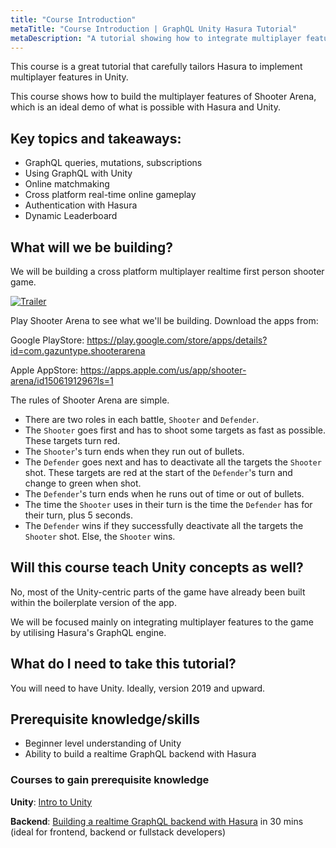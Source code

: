 ```yaml
---
title: "Course Introduction"
metaTitle: "Course Introduction | GraphQL Unity Hasura Tutorial"
metaDescription: "A tutorial showing how to integrate multiplayer features in Unity games using Hasura GraphQL"
---
```


This course is a great tutorial that carefully tailors Hasura to implement multiplayer features in Unity.

This course shows how to build the multiplayer features of Shooter Arena, which is an ideal demo of what is possible with Hasura and Unity. 

## Key topics and takeaways:
- GraphQL queries, mutations, subscriptions
- Using GraphQL with Unity
- Online matchmaking
- Cross platform real-time online gameplay
- Authentication with Hasura
- Dynamic Leaderboard 

## What will we be building?
We will be building a cross platform multiplayer realtime first person shooter game.

[![Trailer](https://graphql-engine-cdn.hasura.io/learn-hasura/assets/graphql-unity/matchmaking/trailer.png)](https://youtu.be/XO2RXRnmX-k)

Play Shooter Arena to see what we'll be building. Download the apps from:

Google PlayStore: https://play.google.com/store/apps/details?id=com.gazuntype.shooterarena

Apple AppStore: https://apps.apple.com/us/app/shooter-arena/id1506191296?ls=1

The rules of Shooter Arena are simple. 

- There are two roles in each battle, `Shooter` and `Defender`.
- The `Shooter` goes first and has to shoot some targets as fast as possible. These targets turn red.
- The `Shooter`'s turn ends when they run out of bullets.
- The `Defender` goes next and has to deactivate all the targets the `Shooter` shot. These targets are red at the start of the `Defender`'s turn and change to green when shot.
- The `Defender`'s turn ends when he runs out of time or out of bullets.
- The time the `Shooter` uses in their turn is the time the `Defender` has for their turn, plus 5 seconds.
- The `Defender` wins if they successfully deactivate all the targets the `Shooter` shot. Else, the `Shooter` wins.

## Will this course teach Unity concepts as well?
No, most of the Unity-centric parts of the game have already been built within the boilerplate version of the app.

We will be focused mainly on integrating multiplayer features to the game by utilising Hasura's GraphQL engine.

## What do I need to take this tutorial?
You will need to have Unity. Ideally, version 2019 and upward. 

## Prerequisite knowledge/skills
- Beginner level understanding of Unity
- Ability to build a realtime GraphQL backend with Hasura

### Courses to gain prerequisite knowledge
**Unity**: [Intro to Unity](https://learn.unity.com/)

**Backend**: [Building a realtime GraphQL backend with Hasura](https://hasura.io/learn/graphql/hasura/introduction/) in 30 mins (ideal for frontend, backend or fullstack developers)
